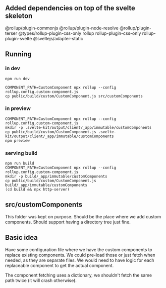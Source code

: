 ## Added dependencies on top of the svelte skeleton

@rollup/plugin-commonjs
@rollup/plugin-node-resolve
@rollup/plugin-terser
@types/rollup-plugin-css-only
rollup
rollup-plugin-css-only
rollup-plugin-svelte
@sveltejs/adapter-static

## Running

### in dev

```
npm run dev
```

```
COMPONENT_PATH=CustomComponent npx rollup --config rollup.config.custom-component.js
cp public/build/custom/CustomComponent.js src/customComponents
```

### in preview

```
COMPONENT_PATH=CustomComponent npx rollup --config rollup.config.custom-component.js
mkdir -p .svelte-kit/output/client/_app/immutable/customComponents
cp public/build/custom/CustomComponent.js .svelte-kit/output/client/_app/immutable/customComponents
npm preview
```

### serving build

```
npm run build
COMPONENT_PATH=CustomComponent npx rollup --config rollup.config.custom-component.js
mkdir -p build/_app/immutable/customComponents
cp public/build/custom/CustomComponent.js build/_app/immutable/customComponents
(cd build && npx http-server)
```

## src/customComponents

This folder was kept on purpose. Should be the place where we add custom components. Should support having a directory tree just fine.

## Basic idea

Have some configuration file where we have the custom components to replace existing components. We could pre-load those or just fetch when needed, as they are separate files. We would need to have logic for each replaceable component to get the actual component.

The component fetching uses a dictionary, we shouldn't fetch the same path twice (it will crash otherwise).
